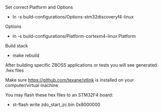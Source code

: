 Set correct Platform and Options
- ln -s build-configurations/Options-stm32discoveryf4-linux

Options
- ln -s build-configurations/Platform-cortexm4-linux Platform

Build stack
- make rebuild

After building specific ZBOSS applications or tests
you will see generated .hex files

Make sure https://github.com/texane/stlink is
installed on your computer/virtual machine

You may flash these hex files to an STM32F4 board:
- st-flash write zdo_start_zc.bin 0x8000000

